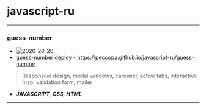 # javascript-ru
___
### guess-number
- ![2020-20-20](https://)
- [guess-number deploy](https://peccopa.github.io/javascript-ru/guess-number "guess-number deploy") - https://peccopa.github.io/javascript-ru/guess-number
>Responsive design, modal windows, carousel, active tabs, interactive map, validation form, mailer
- ***JAVASCRIPT, CSS, HTML***
___